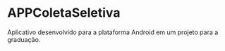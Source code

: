 # APPColetaSeletiva
Aplicativo desenvolvido para a plataforma Android em um projeto para a graduação.
